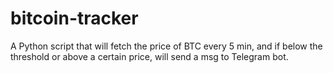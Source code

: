# bitcoin-tracker
A Python script that will fetch the price of BTC every 5 min, and if below the threshold or above a certain price, will send a msg to Telegram bot.
